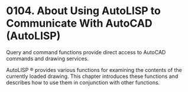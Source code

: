 # 0104. About Using AutoLISP to Communicate With AutoCAD (AutoLISP)

Query and command functions provide direct access to AutoCAD commands and drawing services.

AutoLISP ® provides various functions for examining the contents of the currently loaded drawing. This chapter introduces these functions and describes how to use them in conjunction with other functions.






